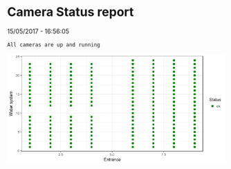 Camera Status report
================
15/05/2017 - 16:56:05

    All cameras are up and running

![](camreport_files/figure-markdown_github/unnamed-chunk-2-1.png)
